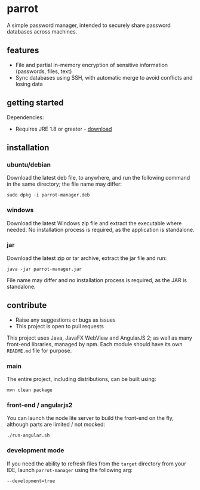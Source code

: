 # parrot
A simple password manager, intended to securely share password databases across machines.

## features
- File and partial in-memory encryption of sensitive information (passwords, files, text)
- Sync databases using SSH, with automatic merge to avoid conflicts and losing data


## getting started
Dependencies:
- Requires JRE 1.8 or greater - [download](http://www.oracle.com/technetwork/java/javase/downloads/jre8-downloads-2133155.html)

## installation
### ubuntu/debian
Download the latest deb file, to anywhere, and run the following command in the same directory; the file name
may differ:

````
sudo dpkg -i parrot-manager.deb
````

### windows
Download the latest Windows zip file and extract the executable where needed. No installation process is required,
as the application is standalone.

### jar
Download the latest zip or tar archive, extract the jar file and run:

````
java -jar parrot-manager.jar
````

File name may differ and no installation process is required, as the JAR is standalone.


## contribute
- Raise any suggestions or bugs as issues
- This project is open to pull requests

This project uses Java, JavaFX WebView and AngularJS 2; as well as many front-end libraries, managed by npm. Each
module should have its own `README.md` file for purpose.

### main
The entire project, including distributions, can be built using:

````
mvn clean package
````

### front-end / angularjs2
You can launch the node lite server to build the front-end on the fly, although parts are limited / not mocked:

````
./run-angular.sh
````

### development mode
If you need the ability to refresh files from the `target` directory from your IDE, launch `parrot-manager` using the
following arg:

````
--development=true
````
